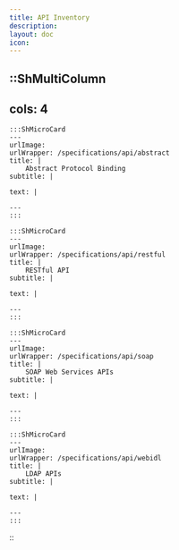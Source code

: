 ```yaml
---
title: API Inventory
description:
layout: doc
icon: 
---
```


::ShMultiColumn
---
cols: 4
---

    :::ShMicroCard
    ---
    urlImage: 
    urlWrapper: /specifications/api/abstract
    title: |
        Abstract Protocol Binding 
    subtitle: |
        
    text: |
        
    ---
    :::

    :::ShMicroCard
    ---
    urlImage: 
    urlWrapper: /specifications/api/restful
    title: |
        RESTful API
    subtitle: |
        
    text: |
        
    ---
    :::

    :::ShMicroCard
    ---
    urlImage: 
    urlWrapper: /specifications/api/soap
    title: |
        SOAP Web Services APIs
    subtitle: |
        
    text: |
        
    ---
    :::

    :::ShMicroCard
    ---
    urlImage: 
    urlWrapper: /specifications/api/webidl
    title: |
        LDAP APIs
    subtitle: |
        
    text: |
        
    ---
    :::    
::
